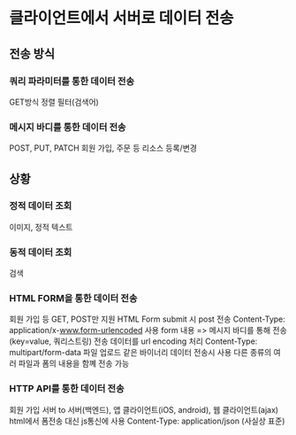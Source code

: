 
# 클라이언트에서 서버로 데이터 전송
## 전송 방식
### 쿼리 파라미터를 통한 데이터 전송
GET방식
정렬 필터(검색어)

### 메시지 바디를 통한 데이터 전송
POST, PUT, PATCH
회원 가입, 주문 등 리소스 등록/변경

## 상황
### 정적 데이터 조회
이미지, 정적 텍스트
### 동적 데이터 조회
검색
### HTML FORM을 통한 데이터 전송
회원 가입 등
GET, POST만 지원
HTML Form submit 시 post 전송
Content-Type: application/x-www.form-urlencoded 사용
form 내용 => 메시지 바디를 통해 전송(key=value, 쿼리스트링)
전송 데이터를 url encoding 처리
Content-Type: multipart/form-data
파일 업로드 같은 바이너리 데이터 전송시 사용
다른 종류의 여러 파일과 폼의 내용을 함꼐 전송 가능

### HTTP API를 통한 데이터 전송
회원 가입
서버 to 서버(백엔드), 앱 클라이언트(iOS, android), 웹 클라이언트(ajax)
html에서 폼전송 대신 js통신에 사용
Content-Type: application/json (사실상 표준)



